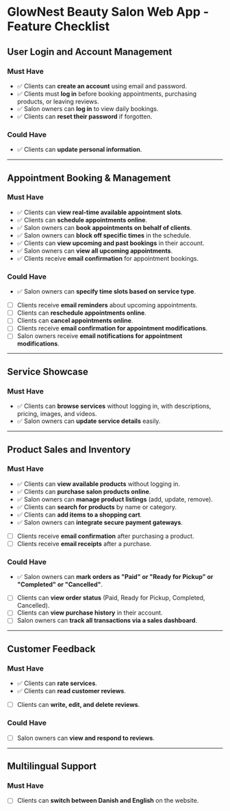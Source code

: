 # GlowNest Beauty Salon Web App - Feature Checklist

## User Login and Account Management

### Must Have
- ✅ Clients can **create an account** using email and password.
- ✅ Clients must **log in** before booking appointments, purchasing products, or leaving reviews.
- ✅ Salon owners can **log in** to view daily bookings.
- ✅ Clients can **reset their password** if forgotten.

### Could Have
- ✅ Clients can **update personal information**.

---

## Appointment Booking & Management

### Must Have
- ✅ Clients can **view real-time available appointment slots**.
- ✅ Clients can **schedule appointments online**.
- ✅ Salon owners can **book appointments on behalf of clients**.
- ✅ Salon owners can **block off specific times** in the schedule.
- ✅ Clients can **view upcoming and past bookings** in their account.
- ✅ Salon owners can **view all upcoming appointments**.
- ✅ Clients receive **email confirmation** for appointment bookings.

### Could Have
- ✅ Salon owners can **specify time slots based on service type**.
- [ ] Clients receive **email reminders** about upcoming appointments.
- [ ] Clients can **reschedule appointments online**.
- [ ] Clients can **cancel appointments online**.
- [ ] Clients receive **email confirmation for appointment modifications**.
- [ ] Salon owners receive **email notifications for appointment modifications**.

---

## Service Showcase

### Must Have
- ✅ Clients can **browse services** without logging in, with descriptions, pricing, images, and videos.
- ✅ Salon owners can **update service details** easily.

---

## Product Sales and Inventory

### Must Have
- ✅ Clients can **view available products** without logging in.
- ✅ Clients can **purchase salon products online**.
- ✅ Salon owners can **manage product listings** (add, update, remove).
- ✅ Clients can **search for products** by name or category.
- ✅ Clients can **add items to a shopping cart**.
- ✅ Salon owners can **integrate secure payment gateways**.
- [ ] Clients receive **email confirmation** after purchasing a product.
- [ ] Clients receive **email receipts** after a purchase.

### Could Have
- ✅ Salon owners can **mark orders as "Paid" or "Ready for Pickup" or "Completed" or "Cancelled"**.
- [ ] Clients can **view order status** (Paid, Ready for Pickup, Completed, Cancelled).
- [ ] Clients can **view purchase history** in their account.
- [ ] Salon owners can **track all transactions via a sales dashboard**.

---

## Customer Feedback

### Must Have
- ✅ Clients can **rate services**.
- ✅ Clients can **read customer reviews**.
- [ ] Clients can **write, edit, and delete reviews**.

### Could Have
- [ ] Salon owners can **view and respond to reviews**.

---

## Multilingual Support

### Must Have
- [ ] Clients can **switch between Danish and English** on the website.
